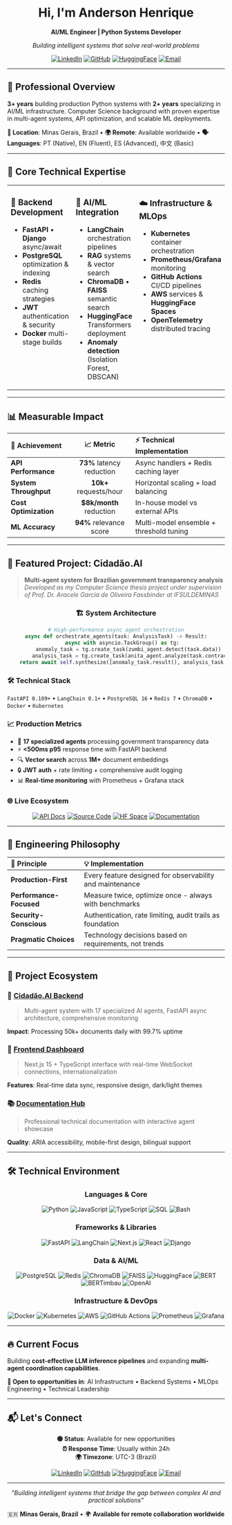 <div align="center">

# Hi, I'm Anderson Henrique

**AI/ML Engineer | Python Systems Developer**

*Building intelligent systems that solve real-world problems*

[![LinkedIn](https://img.shields.io/badge/-LinkedIn-0A66C2?style=for-the-badge&logo=linkedin&logoColor=white)](https://www.linkedin.com/in/anderson-h-silva95/)
[![GitHub](https://img.shields.io/badge/-GitHub-181717?style=for-the-badge&logo=github&logoColor=white)](https://github.com/anderson-ufrj)
[![HuggingFace](https://img.shields.io/badge/-HuggingFace-FFAE00?style=for-the-badge&logo=huggingface&logoColor=black)](https://huggingface.co/neural-thinker)
[![Email](https://img.shields.io/badge/-Email-D14836?style=for-the-badge&logo=gmail&logoColor=white)](mailto:andersonhs27@gmail.com)

</div>

---

## 🎯 **Professional Overview**

**3+ years** building production Python systems with **2+ years** specializing in AI/ML infrastructure. Computer Science background with proven expertise in multi-agent systems, API optimization, and scalable ML deployments.

**📍 Location**: Minas Gerais, Brazil • **🌍 Remote**: Available worldwide • **🗣️ Languages**: PT (Native), EN (Fluent), ES (Advanced), 中文 (Basic)

---

## 💼 **Core Technical Expertise**

<table>
<tr>
<td width="33%" valign="top">

### 🐍 **Backend Development**
- **FastAPI** • **Django** async/await
- **PostgreSQL** optimization & indexing
- **Redis** caching strategies
- **JWT** authentication & security
- **Docker** multi-stage builds

</td>
<td width="33%" valign="top">

### 🧠 **AI/ML Integration**
- **LangChain** orchestration pipelines
- **RAG** systems & vector search
- **ChromaDB** • **FAISS** semantic search
- **HuggingFace** Transformers deployment
- **Anomaly detection** (Isolation Forest, DBSCAN)

</td>
<td width="33%" valign="top">

### ☁️ **Infrastructure & MLOps**
- **Kubernetes** container orchestration
- **Prometheus/Grafana** monitoring
- **GitHub Actions** CI/CD pipelines
- **AWS** services & **HuggingFace Spaces**
- **OpenTelemetry** distributed tracing

</td>
</tr>
</table>

---

## 📊 **Measurable Impact**

<div align="center">

| 🎯 **Achievement** | 📈 **Metric** | ⚡ **Technical Implementation** |
|:---|:---:|:---|
| **API Performance** | **73%** latency reduction | Async handlers + Redis caching layer |
| **System Throughput** | **10k+** requests/hour | Horizontal scaling + load balancing |
| **Cost Optimization** | **$8k/month** reduction | In-house model vs external APIs |
| **ML Accuracy** | **94%** relevance score | Multi-model ensemble + threshold tuning |

</div>

---

## 🤖 **Featured Project: Cidadão.AI**

> **Multi-agent system for Brazilian government transparency analysis**  
> *Developed as my Computer Science thesis project under supervision of Prof. Dr. Aracele Garcia de Oliveira Fassbinder at IFSULDEMINAS*

<div align="center">

### 🏗️ **System Architecture**

```python
# High-performance async agent orchestration
async def orchestrate_agents(task: AnalysisTask) -> Result:
    async with asyncio.TaskGroup() as tg:
        anomaly_task = tg.create_task(zumbi_agent.detect(task.data))
        analysis_task = tg.create_task(anita_agent.analyze(task.contracts))
    return await self.synthesize([anomaly_task.result(), analysis_task.result()])
```

</div>

### 🛠️ **Technical Stack**
`FastAPI 0.109+` • `LangChain 0.1+` • `PostgreSQL 16` • `Redis 7` • `ChromaDB` • `Docker` • `Kubernetes`

### 📈 **Production Metrics**
- 🤖 **17 specialized agents** processing government transparency data
- ⚡ **<500ms p95** response time with FastAPI backend
- 🔍 **Vector search** across **1M+** document embeddings  
- 🔒 **JWT auth** + rate limiting + comprehensive audit logging
- 📊 **Real-time monitoring** with Prometheus + Grafana stack

### 🌐 **Live Ecosystem**
<div align="center">

[![API Docs](https://img.shields.io/badge/API-Documentation-009688?style=for-the-badge&logo=fastapi&logoColor=white)](https://neural-thinker-cidadao-ai-backend.hf.space/docs)
[![Source Code](https://img.shields.io/badge/Source-Code-181717?style=for-the-badge&logo=github&logoColor=white)](https://github.com/anderson-ufrj/cidadao.ai-backend)
[![HF Space](https://img.shields.io/badge/HuggingFace-Space-FFAE00?style=for-the-badge&logo=huggingface&logoColor=black)](https://huggingface.co/spaces/neural-thinker/cidadao.ai-backend)
[![Documentation](https://img.shields.io/badge/Technical-Hub-4285F4?style=for-the-badge&logo=googlechrome&logoColor=white)](https://anderson-ufrj.github.io/cidadao.ai-docs/)

</div>

---

## 🧠 **Engineering Philosophy**

<div align="center">

| 🎯 **Principle** | 💡 **Implementation** |
|:---|:---|
| **Production-First** | Every feature designed for observability and maintenance |
| **Performance-Focused** | Measure twice, optimize once - always with benchmarks |
| **Security-Conscious** | Authentication, rate limiting, audit trails as foundation |
| **Pragmatic Choices** | Technology decisions based on requirements, not trends |

</div>

---

## 🚀 **Project Ecosystem**

### 🤖 **[Cidadão.AI Backend](https://github.com/anderson-ufrj/cidadao.ai-backend)**
> Multi-agent system with 17 specialized AI agents, FastAPI async architecture, comprehensive monitoring

**Impact**: Processing 50k+ documents daily with 99.7% uptime

### 📱 **[Frontend Dashboard](https://github.com/anderson-ufrj/cidadao.ai-frontend)**
> Next.js 15 + TypeScript interface with real-time WebSocket connections, internationalization

**Features**: Real-time data sync, responsive design, dark/light themes

### 📚 **[Documentation Hub](https://anderson-ufrj.github.io/cidadao.ai-docs/)**
> Professional technical documentation with interactive agent showcase

**Quality**: ARIA accessibility, mobile-first design, bilingual support

---

## 🛠 **Technical Environment**

<div align="center">

### **Languages & Core**
![Python](https://img.shields.io/badge/-Python_3.11+-3776AB?style=flat-square&logo=python&logoColor=white)
![JavaScript](https://img.shields.io/badge/-JavaScript-F7DF1E?style=flat-square&logo=javascript&logoColor=black)
![TypeScript](https://img.shields.io/badge/-TypeScript-3178C6?style=flat-square&logo=typescript&logoColor=white)
![SQL](https://img.shields.io/badge/-SQL-336791?style=flat-square&logo=postgresql&logoColor=white)
![Bash](https://img.shields.io/badge/-Bash-4EAA25?style=flat-square&logo=gnubash&logoColor=white)

### **Frameworks & Libraries**
![FastAPI](https://img.shields.io/badge/-FastAPI-009688?style=flat-square&logo=fastapi&logoColor=white)
![LangChain](https://img.shields.io/badge/-LangChain-2D3748?style=flat-square&logo=chainlink&logoColor=white)
![Next.js](https://img.shields.io/badge/-Next.js_15-000000?style=flat-square&logo=nextdotjs&logoColor=white)
![React](https://img.shields.io/badge/-React_19-61DAFB?style=flat-square&logo=react&logoColor=black)
![Django](https://img.shields.io/badge/-Django-092E20?style=flat-square&logo=django&logoColor=white)

### **Data & AI/ML**
![PostgreSQL](https://img.shields.io/badge/-PostgreSQL_16-336791?style=flat-square&logo=postgresql&logoColor=white)
![Redis](https://img.shields.io/badge/-Redis_7-DC382D?style=flat-square&logo=redis&logoColor=white)
![ChromaDB](https://img.shields.io/badge/-ChromaDB-FF6B6B?style=flat-square&logo=database&logoColor=white)
![FAISS](https://img.shields.io/badge/-FAISS-00599C?style=flat-square&logo=meta&logoColor=white)
![HuggingFace](https://img.shields.io/badge/-HuggingFace-FFAE00?style=flat-square&logo=huggingface&logoColor=black)
![BERT](https://img.shields.io/badge/-BERT-FF6F00?style=flat-square&logo=tensorflow&logoColor=white)
![BERTimbau](https://img.shields.io/badge/-BERTimbau-009639?style=flat-square&logo=brazil&logoColor=white)
![OpenAI](https://img.shields.io/badge/-OpenAI-412991?style=flat-square&logo=openai&logoColor=white)

### **Infrastructure & DevOps**
![Docker](https://img.shields.io/badge/-Docker-2496ED?style=flat-square&logo=docker&logoColor=white)
![Kubernetes](https://img.shields.io/badge/-Kubernetes-326CE5?style=flat-square&logo=kubernetes&logoColor=white)
![AWS](https://img.shields.io/badge/-AWS-232F3E?style=flat-square&logo=amazonaws&logoColor=white)
![GitHub Actions](https://img.shields.io/badge/-GitHub_Actions-2088FF?style=flat-square&logo=githubactions&logoColor=white)
![Prometheus](https://img.shields.io/badge/-Prometheus-E6522C?style=flat-square&logo=prometheus&logoColor=white)
![Grafana](https://img.shields.io/badge/-Grafana-F46800?style=flat-square&logo=grafana&logoColor=white)

</div>

---

## 🔥 **Current Focus**

Building **cost-effective LLM inference pipelines** and expanding **multi-agent coordination capabilities**. 

**🎯 Open to opportunities in**: AI Infrastructure • Backend Systems • MLOps Engineering • Technical Leadership

---

## 📬 **Let's Connect**

<div align="center">

**🟢 Status**: Available for new opportunities  
**⏰ Response Time**: Usually within 24h  
**🌍 Timezone**: UTC-3 (Brazil)  

[![LinkedIn](https://img.shields.io/badge/Professional-Network-0A66C2?style=for-the-badge&logo=linkedin&logoColor=white)](https://www.linkedin.com/in/anderson-h-silva95/)
[![GitHub](https://img.shields.io/badge/Code-Portfolio-181717?style=for-the-badge&logo=github&logoColor=white)](https://github.com/anderson-ufrj)
[![HuggingFace](https://img.shields.io/badge/Live-Demos-FFAE00?style=for-the-badge&logo=huggingface&logoColor=black)](https://huggingface.co/neural-thinker)
[![Email](https://img.shields.io/badge/Direct-Contact-D14836?style=for-the-badge&logo=gmail&logoColor=white)](mailto:andersonhs27@gmail.com)

---

*"Building intelligent systems that bridge the gap between complex AI and practical solutions"*

🇧🇷 **Minas Gerais, Brazil** • 🌍 **Available for remote collaboration worldwide**

</div>
